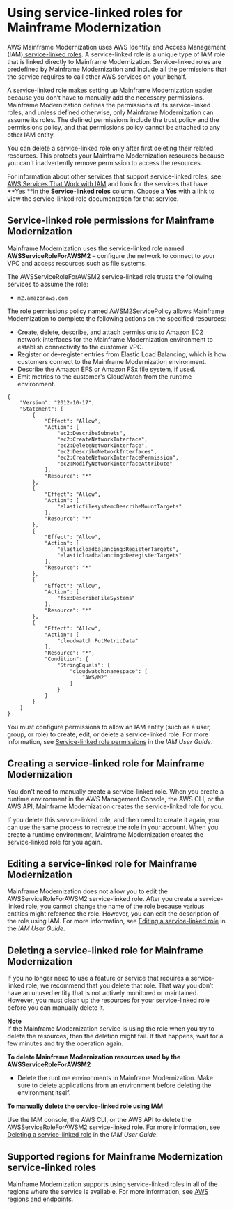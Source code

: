 # Using service\-linked roles for Mainframe Modernization<a name="using-service-linked-roles"></a>

AWS Mainframe Modernization uses AWS Identity and Access Management \(IAM\)[ service\-linked roles](https://docs.aws.amazon.com/IAM/latest/UserGuide/id_roles_terms-and-concepts.html#iam-term-service-linked-role)\. A service\-linked role is a unique type of IAM role that is linked directly to Mainframe Modernization\. Service\-linked roles are predefined by Mainframe Modernization and include all the permissions that the service requires to call other AWS services on your behalf\. 

A service\-linked role makes setting up Mainframe Modernization easier because you don’t have to manually add the necessary permissions\. Mainframe Modernization defines the permissions of its service\-linked roles, and unless defined otherwise, only Mainframe Modernization can assume its roles\. The defined permissions include the trust policy and the permissions policy, and that permissions policy cannot be attached to any other IAM entity\.

You can delete a service\-linked role only after first deleting their related resources\. This protects your Mainframe Modernization resources because you can't inadvertently remove permission to access the resources\.

For information about other services that support service\-linked roles, see [AWS Services That Work with IAM](https://docs.aws.amazon.com/IAM/latest/UserGuide/reference_aws-services-that-work-with-iam.html) and look for the services that have **Yes **in the **Service\-linked roles** column\. Choose a **Yes** with a link to view the service\-linked role documentation for that service\.

## Service\-linked role permissions for Mainframe Modernization<a name="slr-permissions"></a>

Mainframe Modernization uses the service\-linked role named **AWSServiceRoleForAWSM2** – configure the network to connect to your VPC and access resources such as file systems\.

The AWSServiceRoleForAWSM2 service\-linked role trusts the following services to assume the role:
+ `m2.amazonaws.com`

The role permissions policy named AWSM2ServicePolicy allows Mainframe Modernization to complete the following actions on the specified resources:
+ Create, delete, describe, and attach permissions to Amazon EC2 network interfaces for the Mainframe Modernization environment to establish connectivity to the customer VPC\.
+ Register or de\-register entries from Elastic Load Balancing, which is how customers connect to the Mainframe Modernization environment\.
+ Describe the Amazon EFS or Amazon FSx file system, if used\.
+ Emit metrics to the customer's CloudWatch from the runtime environment\.

```
{
	"Version": "2012-10-17",
	"Statement": [
		{
			"Effect": "Allow",
			"Action": [
				"ec2:DescribeSubnets",
				"ec2:CreateNetworkInterface",
				"ec2:DeleteNetworkInterface",
				"ec2:DescribeNetworkInterfaces",
				"ec2:CreateNetworkInterfacePermission",
				"ec2:ModifyNetworkInterfaceAttribute"
			],
			"Resource": "*"
		},
		{
			"Effect": "Allow",
			"Action": [
				"elasticfilesystem:DescribeMountTargets"
			],
			"Resource": "*"
		},
		{
			"Effect": "Allow",
			"Action": [
				"elasticloadbalancing:RegisterTargets",
				"elasticloadbalancing:DeregisterTargets"
			],
			"Resource": "*"
		},
		{
			"Effect": "Allow",
			"Action": [
				"fsx:DescribeFileSystems"
			],
			"Resource": "*"
		},
		{
			"Effect": "Allow",
			"Action": [
				"cloudwatch:PutMetricData"
			],
			"Resource": "*",
			"Condition": {
				"StringEquals": {
					"cloudwatch:namespace": [
						"AWS/M2"
					]
				}
			}
		}
	]
}
```

You must configure permissions to allow an IAM entity \(such as a user, group, or role\) to create, edit, or delete a service\-linked role\. For more information, see [Service\-linked role permissions](https://docs.aws.amazon.com/IAM/latest/UserGuide/using-service-linked-roles.html#service-linked-role-permissions) in the *IAM User Guide*\.

## Creating a service\-linked role for Mainframe Modernization<a name="create-slr"></a>

You don't need to manually create a service\-linked role\. When you create a runtime environment in the AWS Management Console, the AWS CLI, or the AWS API, Mainframe Modernization creates the service\-linked role for you\. 

If you delete this service\-linked role, and then need to create it again, you can use the same process to recreate the role in your account\. When you create a runtime environment, Mainframe Modernization creates the service\-linked role for you again\. 

## Editing a service\-linked role for Mainframe Modernization<a name="edit-slr"></a>

Mainframe Modernization does not allow you to edit the AWSServiceRoleForAWSM2 service\-linked role\. After you create a service\-linked role, you cannot change the name of the role because various entities might reference the role\. However, you can edit the description of the role using IAM\. For more information, see [Editing a service\-linked role](https://docs.aws.amazon.com/IAM/latest/UserGuide/using-service-linked-roles.html#edit-service-linked-role) in the *IAM User Guide*\.

## Deleting a service\-linked role for Mainframe Modernization<a name="delete-slr"></a>

If you no longer need to use a feature or service that requires a service\-linked role, we recommend that you delete that role\. That way you don’t have an unused entity that is not actively monitored or maintained\. However, you must clean up the resources for your service\-linked role before you can manually delete it\.

**Note**  
If the Mainframe Modernization service is using the role when you try to delete the resources, then the deletion might fail\. If that happens, wait for a few minutes and try the operation again\.

**To delete Mainframe Modernization resources used by the AWSServiceRoleForAWSM2**
+ Delete the runtime environments in Mainframe Modernization\. Make sure to delete applications from an environment before deleting the environment itself\.

**To manually delete the service\-linked role using IAM**

Use the IAM console, the AWS CLI, or the AWS API to delete the AWSServiceRoleForAWSM2 service\-linked role\. For more information, see [Deleting a service\-linked role](https://docs.aws.amazon.com/IAM/latest/UserGuide/using-service-linked-roles.html#delete-service-linked-role) in the *IAM User Guide*\.

## Supported regions for Mainframe Modernization service\-linked roles<a name="slr-regions"></a>

Mainframe Modernization supports using service\-linked roles in all of the regions where the service is available\. For more information, see [AWS regions and endpoints](https://docs.aws.amazon.com/general/latest/gr/rande.html)\.